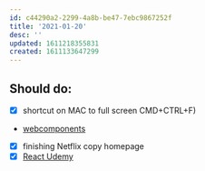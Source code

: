 ```yaml
---
id: c44290a2-2299-4a8b-be47-7ebc9867252f
title: '2021-01-20'
desc: ''
updated: 1611218355831
created: 1611133647299
---
```


## Should do:

- [x] shortcut on MAC to full screen CMD+CTRL+F)
- [webcomponents](https://github.com/WICG/webcomponents)
- [x] finishing Netflix copy homepage
- [x] [React Udemy](https://www.udemy.com/course/react-for-the-rest-of-us/learn/lecture/17797254#overview)
